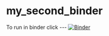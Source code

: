 # my_second_binder
To run in binder click ---
[![Binder](https://mybinder.org/badge_logo.svg)](https://mybinder.org/v2/gh/acuculick/HEC-Lect-0/HEAD)
